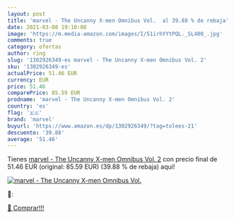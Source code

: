 ```yaml
---
layout: post
title: 'marvel - The Uncanny X-men Omnibus Vol.  al 39.88 % de rebaja'
date: 2021-03-08 19:10:08
image: 'https://m.media-amazon.com/images/I/51irhYYtPQL._SL400_.jpg'
comments: true
category: ofertas
author: ring
slug: '1302926349-es marvel - The Uncanny X-men Omnibus Vol. 2'
sku: '1302926349-es'
actualPrice: 51.46 EUR
currency: EUR
price: 51.46
comparePrice: 85.59 EUR
prodname: 'marvel - The Uncanny X-men Omnibus Vol. 2'
country: 'es'
flag: '🇪🇸'
brand: 'marvel'
buyurl: 'https://www.amazon.es/dp/1302926349/?tag=tolees-21'
descuento: '39.88'
average: '51.46'
---
```


Tienes [marvel - The Uncanny X-men Omnibus Vol. 2](https://www.amazon.es/dp/1302926349/?tag=tolees-21) con precio final de  51.46 EUR (original: 85.59 EUR) (39.88 %  de rebaja) aqui!

[![marvel - The Uncanny X-men Omnibus Vol. ](https://m.media-amazon.com/images/I/51irhYYtPQL._SL400_.jpg)](https://www.amazon.es/dp/1302926349/?tag=tolees-21)

🔎:


[🛒 Comprar!!!](https://www.amazon.es/dp/1302926349/?tag=tolees-21)
